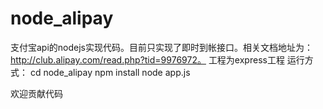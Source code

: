 node_alipay
===========

支付宝api的nodejs实现代码。目前只实现了即时到帐接口。相关文档地址为：http://club.alipay.com/read.php?tid=9976972。
工程为express工程
运行方式：
cd node_alipay
npm install
node app.js

欢迎贡献代码